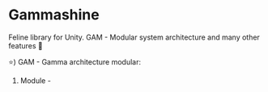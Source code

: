 # Gammashine
Feline library for Unity. GAM - Modular system architecture and many other features 💛

⭐) GAM - Gamma architecture modular:
1) Module - 

